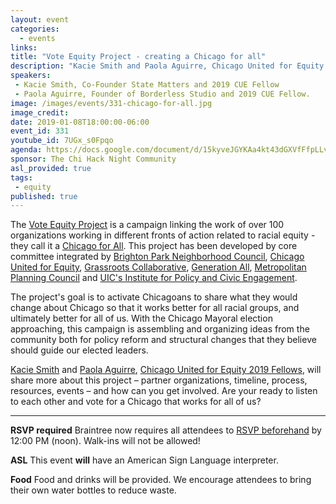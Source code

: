 ```yaml
---
layout: event
categories:
  - events
links:
title: "Vote Equity Project - creating a Chicago for all"
description: "Kacie Smith and Paola Aguirre, Chicago United for Equity 2019 Fellows, talk about the Vote Equity Project - a campaign linking the work of over 100 organizations working in different fronts of action related to racial equity - they call it a Chicago for All."
speakers:
 - Kacie Smith, Co-Founder State Matters and 2019 CUE Fellow
 - Paola Aguirre, Founder of Borderless Studio and 2019 CUE Fellow.
image: /images/events/331-chicago-for-all.jpg
image_credit:
date: 2019-01-08T18:00:00-06:00
event_id: 331
youtube_id: 7UGx_s0Fpqo
agenda: https://docs.google.com/document/d/15kyveJGYKAa4kt43dGXVfFfpLLvqB7Qa5DrxZzDRmmE/edit
sponsor: The Chi Hack Night Community
asl_provided: true
tags:
 - equity
published: true
---
```


The [Vote Equity Project](https://www.chicagounitedforequity.org/vote-equity) is a campaign linking the work of over 100 organizations working in different fronts of action related to racial equity - they call it a [Chicago for All](https://www.chicagoforall.org/). This project has been developed by core committee integrated by [Brighton Park Neighborhood Council](https://www.bpncchicago.org/), [Chicago United for Equity](http://www.chicagounitedforequity.org/), [Grassroots Collaborative](http://grassrootscollaborative.org/), [Generation All](https://www.generationallchicago.org/), [Metropolitan Planning Council](http://www.metroplanning.org/) and [UIC's Institute for Policy and Civic Engagement](http://ipce.uic.edu/). 

The project's goal is to activate Chicagoans to share what they would  change about Chicago so that it works better for all racial groups, and ultimately better for all of us. With the Chicago Mayoral election approaching, this campaign is assembling and organizing ideas from the community both for policy reform and structural changes that they believe should guide our elected leaders. 

[Kacie Smith](https://twitter.com/kace_il) and [Paola Aguirre](https://www.linkedin.com/in/paola-aguirre-30873b1b/), [Chicago United for Equity 2019 Fellows](https://www.chicagounitedforequity.org/equityfellows), will share more about this project – partner organizations, timeline, process, resources, events – and how can you get involved. Are your ready to listen to each other and vote for a Chicago that works for all of us?

---

**RSVP required** Braintree now requires all attendees to [RSVP beforehand](https://www.eventbrite.com/e/chi-hack-night-registration-41703945624) by 12:00 PM (noon). Walk-ins will not be allowed!

**ASL** This event **will** have an American Sign Language interpreter.

**Food** Food and drinks will be provided. We encourage attendees to bring their own water bottles to reduce waste.
